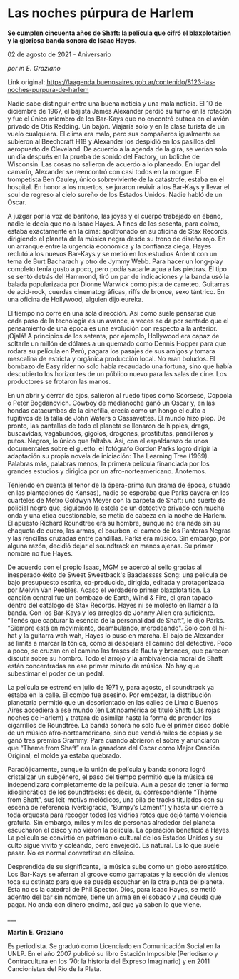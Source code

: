 # Las noches púrpura de Harlem

**Se cumplen cincuenta años de Shaft: la película que cifró el blaxplotaition y la gloriosa banda sonora de Isaac Hayes.**

02 de agosto de 2021 - Aniversario

_por ín E. Graziano_

Link original: https://laagenda.buenosaires.gob.ar/contenido/8123-las-noches-purpura-de-harlem



Nadie sabe distinguir entre una buena noticia y una mala noticia. El 10 de diciembre de 1967, el bajista James Alexander perdió su turno en la rotación y fue el único miembro de los Bar-Kays que no encontró butaca en el avión privado de Otis Redding. Un bajón. Viajaría solo y en la clase turista de un vuelo cualquiera. El clima era malo, pero sus compañeros igualmente se subieron al Beechcraft H18 y Alexander los despidió en los pasillos del aeropuerto de Cleveland. De acuerdo a la agenda de la gira, se verían solo un día después en la prueba de sonido del Factory, un boliche de Wisconsin. Las cosas no salieron de acuerdo a lo planeado. En lugar del camarín, Alexander se reencontró con casi todos en la morgue. El trompetista Ben Cauley, único sobreviviente de la catástrofe, estaba en el hospital. En honor a los muertos, se juraron revivir a los Bar-Kays y llevar el soul de regreso al cielo sureño de los Estados Unidos. Nadie habló de un Oscar.




A juzgar por la voz de barítono, las joyas y el cuerpo trabajado en ébano, nadie le decía que no a Isaac Hayes. A fines de los sesenta, para colmo, estaba exactamente en la cima: apoltronado en su oficina de Stax Records, dirigiendo el planeta de la música negra desde su trono de diseño rojo. En un arranque entre la urgencia económica y la confianza ciega, Hayes reclutó a los nuevos Bar-Kays y se metió en los estudios Ardent con un tema de Burt Bacharach y otro de Jymmy Webb. Para hacer un long-play completo tenía gusto a poco, pero podía sacarle agua a las piedras. El tipo se sentó detrás del Hammond, tiró un par de indicaciones y la banda usó la balada popularizada por Dionne Warwick como pista de carreteo. Guitarras de acid-rock, cuerdas cinematográficas, riffs de bronce, sexo tántrico. En una oficina de Hollywood, alguien dijo eureka.




El tiempo no corre en una sola dirección. Así como suele pensarse que cada paso de la tecnología es un avance, a veces se da por sentado que el pensamiento de una época es una evolución con respecto a la anterior. ¡Ojalá! A principios de los setenta, por ejemplo, Hollywood era capaz de soltarle un millón de dólares a un quemado como Dennis Hopper para que rodara su película en Perú, pagara los pasajes de sus amigos y tomara mescalina de estricta y orgánica producción local. No eran boludos. El bombazo de Easy rider no solo había recaudado una fortuna, sino que había descubierto los horizontes de un público nuevo para las salas de cine. Los productores se frotaron las manos.




En un abrir y cerrar de ojos, salieron al ruedo tipos como Scorsese, Coppola o Peter Bogdanovich. Cowboy de medianoche ganó un Oscar y, en las hondas catacumbas de la cinefilia, crecía como un hongo el culto a fugitivos de la talla de John Waters o Cassavettes. El mundo hizo plop. De pronto, las pantallas de todo el planeta se llenaron de hippies, drags, buscavidas, vagabundos, gigolós, drogones, prostitutas, pandilleros y putos. Negros, lo único que faltaba. Así, con el espaldarazo de unos documentales sobre el guetto, el fotógrafo Gordon Parks logró dirigir la adaptación su propia novela de iniciación: The Learning Tree (1969). Palabras más, palabras menos, la primera película financiada por los grandes estudios y dirigida por un afro-norteamericano. Anotemos.




Teniendo en cuenta el tenor de la ópera-prima (un drama de época, situado en las plantaciones de Kansas), nadie se esperaba que Parks cayera en los cuarteles de Metro Goldwyn Meyer con la carpeta de Shaft: una suerte de policial negro que, siguiendo la estela de un detective privado con mucha onda y una ética cuestionable, se metía de cabeza en la noche de Harlem. El apuesto Richard Roundtree era su hombre, aunque no era nada sin su chaqueta de cuero, las armas, el bourbon, el cameo de los Panteras Negras y las rencillas cruzadas entre pandillas. Parks era músico. Sin embargo, por alguna razón, decidió dejar el soundtrack en manos ajenas. Su primer nombre no fue Hayes.




De acuerdo con el propio Isaac, MGM se acercó al sello gracias al inesperado éxito de Sweet Sweetback's Baadasssss Song: una película de bajo presupuesto escrita, co-producida, dirigida, editada y protagonizada por Melvin Van Peebles. Acaso el verdadero primer blaxplotaition. La canción central fue un bombazo de Earth, Wind & Fire, el gran tapado dentro del catálogo de Stax Records. Hayes ni se molestó en llamar a la banda. Con los Bar-Kays y los arreglos de Johnny Allen era suficiente. “Tenés que capturar la esencia de la personalidad de Shaft”, le dijo Parks. “Siempre está en movimiento, deambulando, merodeando". Solo con el hi-hat y la guitarra wah wah, Hayes lo puso en marcha. El bajo de Alexander se limita a marcar la tónica, como si despejara el camino del detective. Poco a poco, se cruzan en el camino las frases de flauta y bronces, que parecen discutir sobre su hombro. Todo el arrojo y la ambivalencia moral de Shaft están concentradas en ese primer minuto de música. No hay que subestimar el poder de un pedal.




La película se estrenó en julio de 1971 y, para agosto, el soundtrack ya estaba en la calle. El combo fue asesino. Por empezar, la distribución planetaria permitió que un desorientado en las calles de Lima o Buenos Aires accediera a ese mundo (en Latinoamérica se tituló Shaft: Las rojas noches de Harlem) y tratara de asimilar hasta la forma de prender los cigarrillos de Roundtree. La banda sonora no solo fue el primer disco doble de un músico afro-norteamericano, sino que vendió miles de copias y se ganó tres premios Grammy. Para cuando abrieron el sobre y anunciaron que “Theme from Shaft” era la ganadora del Oscar como Mejor Canción Original, el molde ya estaba quebrado.




Paradójicamente, aunque la unión de película y banda sonora logró cristalizar un subgénero, el paso del tiempo permitió que la música se independizara completamente de la película. Aun a pesar de tener la forma idiosincrática de los soundtracks: es decir, su correspondiente “Theme from Shaft”, sus leit-motivs melódicos, una pila de tracks titulados con su escena de referencia (verbigracia, “Bumpy’s Lament”) y hasta un cierre a toda orquesta para recoger todos los vidrios rotos que dejó tanta violencia gratuita. Sin embargo, miles y miles de personas alrededor del planeta escucharon el disco y no vieron la película. La operación benefició a Hayes. La película se convirtió en patrimonio cultural de los Estados Unidos y su culto sigue vivito y coleando, pero envejeció. Es natural. Es lo que suele pasar. No es normal convertirse en clásico.




Desprendida de su significante, la música sube como un globo aerostático. Los Bar-Kays se aferran al groove como garrapatas y la sección de vientos toca su ostinato para que se pueda escuchar en la otra punta del planeta. Esta no es la catedral de Phil Spector. Dios, para Isaac Hayes, se metió adentro del bar sin nombre, tiene un arma en el sobaco y una deuda que pagar. No anda con dinero encima, así que ya saben lo que viene.




\_\_\_




**Martín E. Graziano**




Es periodista. Se graduó como Licenciado en Comunicación Social en la UNLP. En el año 2007 publicó su libro Estación Imposible (Periodismo y Contracultura en los ’70: la historia del Expreso Imaginario) y en 2011 Cancionistas del Río de la Plata.



